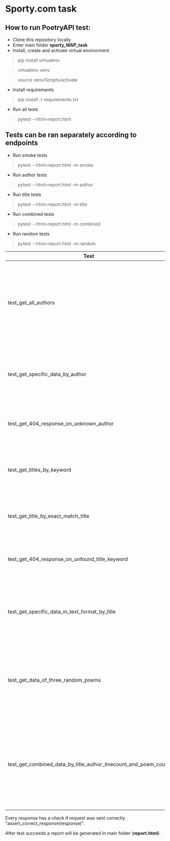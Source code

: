 # Sporty.com task

## How to run PoetryAPI test:

- Clone this repository locally
- Enter main folder **sporty_WAP_task**
- Install, create and activate virtual environment
> pip install virtualenv

> virtualenv venv

> source venv/Scripts/activate
- Install requirements
> pip install -r requirements.txt
- Run all tests
> pytest --html=report.html

## Tests can be ran separately according to endpoints
- Run smoke tests
> pytest --html=report.html -m smoke
- Run author tests
> pytest --html=report.html -m author
- Run title tests
> pytest --html=report.html -m title
- Run combined tests
> pytest --html=report.html -m combined
- Run random tests
> pytest --html=report.html -m random


| Test | Verification |
| ------ | ------ |
| test_get_all_authors | check all authors expected count, check if expected authors exist in all authors, check if fake author not exist in all authors |
| test_get_specific_data_by_author | check if expected poem count is retrieved, check if one expected poem is in the reponse |
| test_get_404_response_on_unknown_author | check if received 404 not found for unknown author |
| test_get_titles_by_keyword | check expected title count, check if expected keyword exists in titles |
| test_get_title_by_exact_match_title | check is exact title returns only one title and check its value |
| test_get_404_response_on_unfound_title_keyword | check if unknown title does not exist and return 404 not found |
| test_get_specific_data_in_text_format_by_title | check if returned data is in text format and all expected values are in the response |
| test_get_data_of_three_random_poems | check if three elements are received, check if all poems are having the set fields (author, title, linecount) |
| test_get_combined_data_by_title_author_linecount_and_poem_count | check if combined endpoint returns correct data (correct expected title keyword, author, lines count and poem count |

Every response has a check if request was sent correctly "assert_correct_response(response)".

After test succeeds a report will be generated in main folder (**report.html**).
